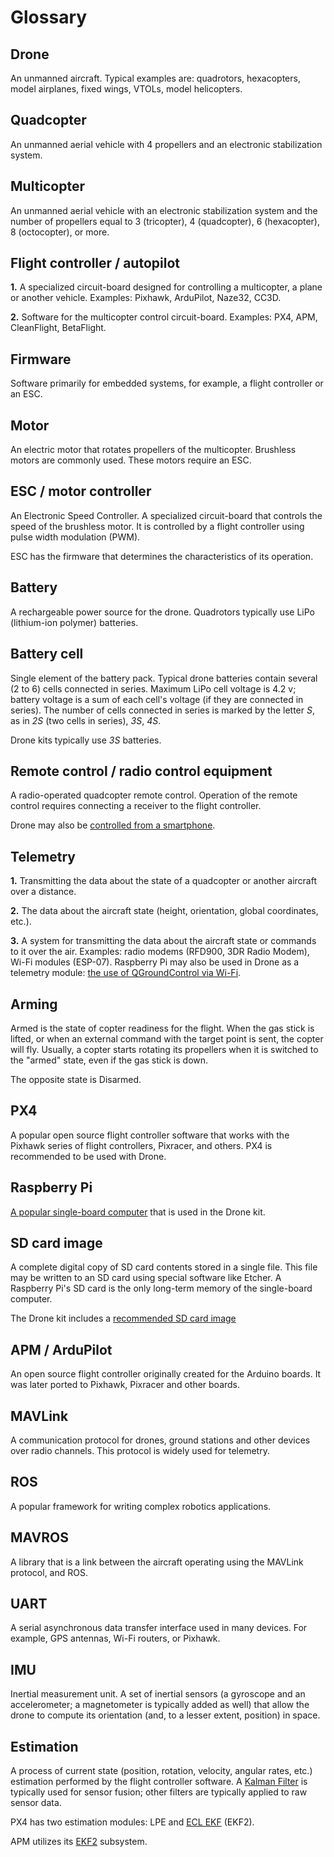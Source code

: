 # Glossary

## Drone

An unmanned aircraft. Typical examples are: quadrotors, hexacopters, model airplanes, fixed wings, VTOLs, model helicopters.

## Quadcopter

An unmanned aerial vehicle with 4 propellers and an electronic stabilization system.

## Multicopter

An unmanned aerial vehicle with an electronic stabilization system and the number of propellers equal to 3 (tricopter), 4 (quadcopter), 6 (hexacopter), 8 (octocopter), or more.

## Flight controller / autopilot

**1\.** A specialized circuit-board designed for controlling a multicopter, a plane or another vehicle. Examples:
Pixhawk, ArduPilot, Naze32, CC3D.

**2\.** Software for the multicopter control circuit-board. Examples: PX4, APM, CleanFlight, BetaFlight.

## Firmware

Software primarily for embedded systems, for example, a flight controller or an ESC.

## Motor

An electric motor that rotates propellers of the multicopter. Brushless motors are commonly used. These motors require an ESC.

## ESC / motor controller

An Electronic Speed Controller. A specialized circuit-board that controls the speed of the brushless motor. It is controlled by a flight controller using pulse width modulation (PWM).

ESC has the firmware that determines the characteristics of its operation.

## Battery

A rechargeable power source for the drone. Quadrotors typically use LiPo (lithium-ion polymer) batteries.

## Battery cell

Single element of the battery pack. Typical drone batteries contain several (2 to 6) cells connected in series. Maximum LiPo cell voltage is 4.2 v; battery voltage is a sum of each cell's voltage (if they are connected in series). The number of cells connected in series is marked by the letter *S*, as in *2S* (two cells in series), *3S*, *4S*.

Drone kits typically use *3S* batteries.

## Remote control / radio control equipment

A radio-operated quadcopter remote control. Operation of the remote control requires connecting a receiver to the flight controller.

Drone may also be [controlled from a smartphone](rc.md).

## Telemetry

**1\.** Transmitting the data about the state of a quadcopter or another aircraft over a distance.

**2\.** The data about the aircraft state (height, orientation, global coordinates, etc.).

**3\.** A system for transmitting the data about the  aircraft state or commands to it over the air. Examples: radio modems (RFD900, 3DR Radio Modem), Wi-Fi modules (ESP-07). Raspberry Pi may also be used in Drone as a telemetry module: [the use of QGroundControl via Wi-Fi](gcs_bridge.md).

## Arming

Armed is the state of copter readiness for the flight. When the gas stick is lifted, or when an external command with the target point is sent, the copter will fly. Usually, a copter starts rotating its propellers when it is switched to the "armed" state, even if the gas stick is down.

The opposite state is Disarmed.

## PX4

A popular open source flight controller software that works with the Pixhawk series of flight controllers, Pixracer, and others. PX4 is recommended to be used with Drone.

## Raspberry Pi

[A popular single-board computer](raspberry.md) that is used in the Drone kit.

## SD card image

A complete digital copy of SD card contents stored in a single file. This file may be written to an SD card using special software like Etcher. A Raspberry Pi's SD card is the only long-term memory of the single-board computer.

The Drone kit includes a [recommended SD card image](image.md)

## APM / ArduPilot

An open source flight controller originally created for the Arduino boards. It was later ported to Pixhawk, Pixracer and other boards.

## MAVLink

A communication protocol for drones, ground stations and other devices over radio channels. This protocol is widely used for telemetry.

## ROS

A popular framework for writing complex robotics applications.

## MAVROS

A library that is a link between the aircraft operating using the MAVLink protocol, and ROS.

## UART

A serial asynchronous data transfer interface used in many devices. For example, GPS antennas, Wi-Fi routers, or Pixhawk.

## IMU

Inertial measurement unit. A set of inertial sensors (a gyroscope and an accelerometer; a magnetometer is typically added as well) that allow the drone to compute its orientation (and, to a lesser extent, position) in space.

## Estimation

A process of current state (position, rotation, velocity, angular rates, etc.) estimation performed by the flight controller software. A [Kalman Filter](https://en.wikipedia.org/wiki/Kalman_filter) is typically used for sensor fusion; other filters are typically applied to raw sensor data.

PX4 has two estimation modules: LPE and [ECL EKF](https://dev.px4.io/en/tutorials/tuning_the_ecl_ekf.html) (EKF2).

APM utilizes its [EKF2](http://ardupilot.org/dev/docs/ekf2-estimation-system.html) subsystem.
